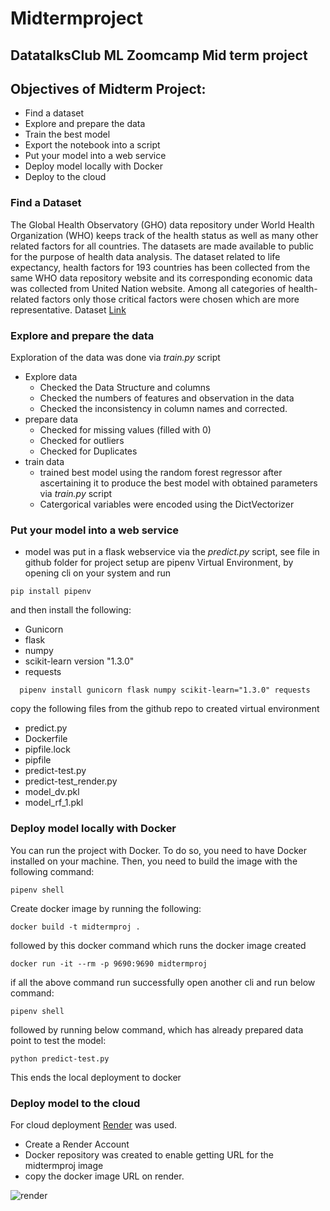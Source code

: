 # Midtermproject
## DatatalksClub ML Zoomcamp Mid term project
## Objectives of Midterm Project:
- Find a dataset
- Explore and prepare the data
- Train the best model
- Export the notebook into a script
- Put your model into a web service
- Deploy model locally with Docker
- Deploy to the cloud
### Find a Dataset
The Global Health Observatory (GHO) data repository under World Health Organization (WHO) keeps track of the health status as well as many other related factors for all countries. The datasets are made available to public for the purpose of health data analysis. The dataset related to life expectancy, health factors for 193 countries has been collected from the same WHO data repository website and its corresponding economic data was collected from United Nation website. Among all categories of health-related factors only those critical factors were chosen which are more representative.
Dataset [Link](https://www.kaggle.com/competitions/oht-ibadan-bootcamp-capstone-open-house/data)
### Explore and prepare the data
Exploration of the data was done via *train.py* script
- Explore data
  - Checked the Data Structure and columns
  - Checked the numbers of features and observation in the data
  - Checked the inconsistency in column names and corrected.
- prepare data
  - Checked for missing values (filled with 0)
  - Checked for outliers
  - Checked for Duplicates
- train data
  - trained best model using the random forest regressor after ascertaining it to produce the best model with obtained parameters via *train.py* script
  - Catergorical variables were encoded using the DictVectorizer
    
### Put your model into a web service
- model was put in a flask webservice via the *predict.py* script, see file in github folder for project
  setup are pipenv Virtual Environment, by opening cli on your system and run
  
```
pip install pipenv
```

  and then install the following:
  - Gunicorn
  - flask
  - numpy
  - scikit-learn version "1.3.0"
  - requests
    
```
  pipenv install gunicorn flask numpy scikit-learn="1.3.0" requests
```
copy the following files from the github repo to created virtual environment
- predict.py
- Dockerfile
- pipfile.lock
- pipfile
- predict-test.py
- predict-test_render.py
- model_dv.pkl
- model_rf_1.pkl
  
### Deploy model locally with Docker
You can run the project with Docker. To do so, you need to have Docker installed on your machine. Then, you need to build the image with the following command:

```
pipenv shell
```

Create docker image by running the following:

```
docker build -t midtermproj .
```

followed by this docker command which runs the docker image created

```
docker run -it --rm -p 9690:9690 midtermproj
```

if all the above command run successfully open another cli and run below command:

```
pipenv shell
```

followed by running below command, which has already prepared data point to test the model:

```
python predict-test.py
```

This ends the local deployment to docker

### Deploy model to the cloud
For cloud deployment [Render](render.com) was used.
- Create a Render Account
- Docker repository was created to enable getting URL for the midtermproj image
- copy the docker image URL on render.
  
![render](https://github.com/kabiromohd/Midtermproject/assets/121871052/9766ac9a-d7e3-4929-b3df-b53e4e2d6d59)
